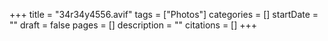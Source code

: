+++
title = "34r34y4556.avif"
tags = ["Photos"]
categories = []
startDate = ""
draft = false
pages = []
description = ""
citations = []
+++
